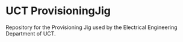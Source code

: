 # UCT ProvisioningJig
Repository for the Provisioning Jig used by the Electrical Engineering Department of UCT.
